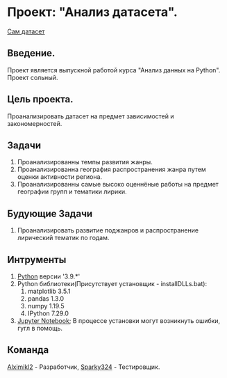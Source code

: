 # Проект: "Анализ датасета".
[Сам датасет](https://www.kaggle.com/zhangjuefei/death-metal)  
## Введение.  
Проект является выпускной работой курса "Анализ данных на Python". Проект сольный.  
## Цель проекта.  
Проанализировать датасет на предмет зависимостей и закономерностей.  
## Задачи  
1. Проанализированны темпы развития жанры.
2. Проанализированна география распространения жанра путем оценки активности региона.
3. Проанализированны самые высоко оценнёные работы на предмет географии групп и тематики лирики.  

## Будующие Задачи  
1. Проанализировать развитие поджанров и распространение лирический тематик по годам.  

## Интрументы  
1. [Python](https://www.python.org/) версии '3.9.*'  
2. Python библиотеки(Присутствует установщик - installDLLs.bat):  
	1. matplotlib 3.5.1
	2. pandas 1.3.0
	3. numpy 1.19.5
	4. IPython 7.29.0  
3. [Jupyter Notebook](https://jupyter.org/install); В процессе установки могут возникнуть ошибки, гугл в помощь.  
## Команда  
[Alximikl2](https://github.com/alximikl2) - Разработчик, [Sparky324](https://github.com/Sparky324) - Тестировщик.
